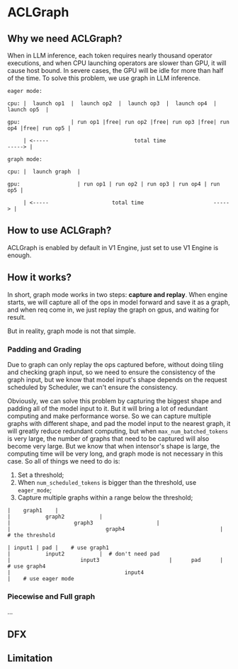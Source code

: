 # ACLGraph

## Why we need ACLGraph?

When in LLM inference, each token requires nearly thousand operator executions, and when CPU launching operators are slower than GPU, it will cause host bound. In severe cases, the GPU will be idle for more than half of the time. To solve this problem, we use graph in LLM inference.

```
eager mode:

cpu: |  launch op1  |  launch op2  |  launch op3  |  launch op4  |  launch op5  |

gpu:                | run op1 |free| run op2 |free| run op3 |free| run op4 |free| run op5 |

     | <-----                           total time                                 -----> |

graph mode:

cpu: |  launch graph  |

gpu:                  | run op1 | run op2 | run op3 | run op4 | run op5 |

     | <-----                    total time                      -----> |

```

## How to use ACLGraph?

ACLGraph is enabled by default in V1 Engine, just set to use V1 Engine is enough.

## How it works?

In short, graph mode works in two steps: **capture and replay**. When engine starts, we will capture all of the ops in model forward and save it as a graph, and when req come in, we just replay the graph on gpus, and waiting for result.

But in reality, graph mode is not that simple.

### Padding and Grading

Due to graph can only replay the ops captured before, without doing tiling and checking graph input, so we need to ensure the consistency of the graph input, but we know that model input's shape depends on the request scheduled by Scheduler, we can't ensure the consistency.

Obviously, we can solve this problem by capturing the biggest shape and padding all of the model input to it. But it will bring a lot of redundant computing and make performance worse. So we can capture multiple graphs with different shape, and pad the model input to the nearest graph, it will greatly reduce redundant computing, but when `max_num_batched_tokens` is very large, the number of graphs that need to be captured will also become very large. But we know that when intensor's shape is large, the computing time will be very long, and graph mode is not necessary in this case. So all of things we need to do is:
1. Set a threshold;
2. When `num_scheduled_tokens` is bigger than the threshold, use `eager_mode`;
3. Capture multiple graphs within a range below the threshold;

```
|    graph1    |
|           graph2           |
|                    graph3                    |
|                              graph4                              |    # the threshold

| input1 | pad |    # use graph1
|           input2           |  # don't need pad
|                      input3                      |      pad      |    # use graph4
|                                    input4                                    |    # use eager mode

```

### Piecewise and Full graph

...

## DFX



## Limitation

